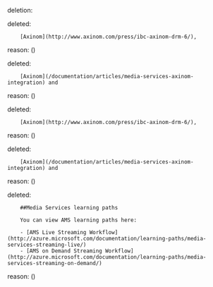 deletion:

deleted:

		[Axinom](http://www.axinom.com/press/ibc-axinom-drm-6/),

reason: ()

deleted:

		[Axinom](/documentation/articles/media-services-axinom-integration) and

reason: ()

deleted:

		[Axinom](http://www.axinom.com/press/ibc-axinom-drm-6/),

reason: ()

deleted:

		[Axinom](/documentation/articles/media-services-axinom-integration) and

reason: ()

deleted:

		##Media Services learning paths
		
		You can view AMS learning paths here:
		
		- [AMS Live Streaming Workflow](http://azure.microsoft.com/documentation/learning-paths/media-services-streaming-live/)
		- [AMS on Demand Streaming Workflow](http://azure.microsoft.com/documentation/learning-paths/media-services-streaming-on-demand/)

reason: ()

